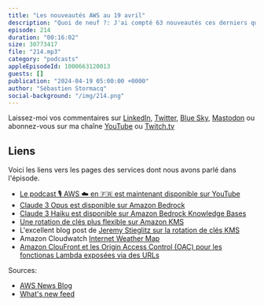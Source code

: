 ```yaml
---
title: "Les nouveautés AWS au 19 avril"
description: "Quoi de neuf ?: J'ai compté 63 nouveautés ces derniers quinze jours, mais j'enregistre cet épisode tard jeudi soir, la journée n'est pas encore finie aux US, le compteur peut encore augmenter. J'ai sélectionné pour vous des changements du coté de Lambda avec CloudFront, de la rotation de clés de chiffrement sur KMS et de Bedrock."
episode: 214
duration: "00:16:02"
size: 30773417
file: "214.mp3"
category: "podcasts"
appleEpisodeId: 1000663120013
guests: []
publication: "2024-04-19 05:00:00 +0000"
author: "Sébastien Stormacq"
social-background: "/img/214.png"
---
```


Laissez-moi vos commentaires sur [LinkedIn](https://www.linkedin.com/in/sebastienstormacq/), [Twitter](https://twitter.com/sebsto), [Blue Sky](https://bsky.app/profile/sebsto.bsky.social), [Mastodon](https://awscommunity.social/@sebsto) ou abonnez-vous sur ma chaîne [YouTube](https://www.youtube.com/sebsto) ou [Twitch.tv](https://www.twitch.tv/sebAWS)

## Liens

Voici les liens vers les pages des services dont nous avons parlé dans l'épisode.

- [Le podcast 🎙 AWS ☁️ en 🇫🇷 est maintenant disponible sur YouTube](https://www.youtube.com/watch?v=FoiENh1_kjU&list=PLZ_TUMnTqfu9lG7nh_3VHJ1iM2q9grWvd&pp=gAQBiAQB)
- [Claude 3 Opus est disponible sur Amazon Bedrock](https://aws.amazon.com/blogs/aws/anthropics-claude-3-opus-model-on-amazon-bedrock/)
- [Claude 3 Haiku est disponible sur Amazon Bedrock Knowledge Bases](https://aws.amazon.com/about-aws/whats-new/2024/04/knowledge-bases-amazon-bedrock-claude-3-haiku/)
- [Une rotation de clés plus flexible sur Amazon KMS](https://aws.amazon.com/about-aws/whats-new/2024/04/aws-kms-automatic-key-rotation/)
- L'excellent blog post de [Jeremy Stieglitz sur la rotation de clés KMS](https://aws.amazon.com/blogs/security/the-curious-case-of-faster-aws-kms-symmetric-key-rotation/)
- Amazon Cloudwatch [Internet Weather Map](https://aws.amazon.com/blogs/aws/amazon-cloudwatch-internet-weather-map-view-and-analyze-internet-health/)
- [Amazon ClouFront et les Origin Access Control (OAC) pour les fonctionas Lambda exposées via des URLs](https://aws.amazon.com/about-aws/whats-new/2024/04/amazon-cloudfront-oac-lambda-function-url-origins/)

Sources: 

- [AWS News Blog](https://aws.amazon.com/blogs/aws/)
- [What's new feed](https://aws.amazon.com/about-aws/whats-new/2023/)
